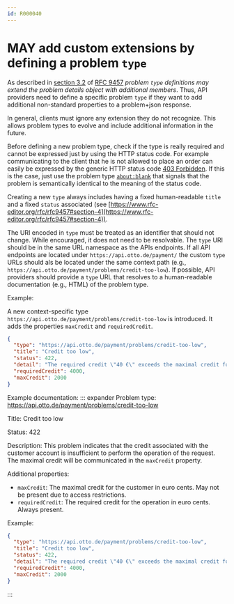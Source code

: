 ```yaml
---
id: R000040
---
```


# MAY add custom extensions by defining a problem `type`

As described in [section 3.2](https://www.rfc-editor.org/rfc/rfc9457#section-3.2) of [RFC 9457](https://www.rfc-editor.org/rfc/rfc9457) _problem `type` definitions may extend the problem details object with additional members_.
Thus, API providers need to define a specific problem `type` if they want to add additional non-standard properties to a problem+json response.

In general, clients must ignore any extension they do not recognize.
This allows problem types to evolve and include additional information in the future.

Before defining a new problem type, check if the type is really required and cannot be expressed just by using the HTTP status code.
For example communicating to the client that he is not allowed to place an order can easily be expressed by the generic HTTP status code [403 Forbidden](https://www.rfc-editor.org/rfc/rfc9110#name-403-forbidden).
If this is the case, just use the problem type [`about:blank`](https://www.rfc-editor.org/rfc/rfc9457#section-4.2.1) that signals that the problem is semantically identical to the meaning of the status code.

Creating a new `type` always includes having a fixed human-readable `title` and a fixed `status` associated (see [https://www.rfc-editor.org/rfc/rfc9457#section-4](https://www.rfc-editor.org/rfc/rfc9457#section-4)).

The URI encoded in `type` must be treated as an identifier that should not change. While encouraged, it does not need to be resolvable.
The `type` URI should be in the same URL namespace as the APIs endpoints. If all API endpoints are located under `https://api.otto.de/payment/` the custom `type` URLs should als be located under the same context path (e.g., `https://api.otto.de/payment/problems/credit-too-low`).
If possible, API providers should provide a `type` URL that resolves to a human-readable documentation (e.g., HTML) of the problem type.

Example:

A new context-specific type `https://api.otto.de/payment/problems/credit-too-low` is introduced. It adds the properties `maxCredit` and `requiredCredit`.

```json
{
  "type": "https://api.otto.de/payment/problems/credit-too-low",
  "title": "Credit too low",
  "status": 422,
  "detail": "The required credit \"40 €\" exceeds the maximal credit for the customer \"20 €\".",
  "requiredCredit": 4000,
  "maxCredit": 2000
}
```

Example documentation:
::: expander
Problem type: <https://api.otto.de/payment/problems/credit-too-low>

Title: Credit too low

Status: 422

Description: This problem indicates that the credit associated with the customer account is insufficient to perform the operation of the request. The maximal credit will be communicated in the `maxCredit` property.

Additional properties:

- `maxCredit`: The maximal credit for the customer in euro cents. May not be present due to access restrictions.
- `requiredCredit`: The required credit for the operation in euro cents. Always present.

Example:

```json
{
  "type": "https://api.otto.de/payment/problems/credit-too-low",
  "title": "Credit too low",
  "status": 422,
  "detail": "The required credit \"40 €\" exceeds the maximal credit for the customer \"20 €\".",
  "requiredCredit": 4000,
  "maxCredit": 2000
}
```

:::
